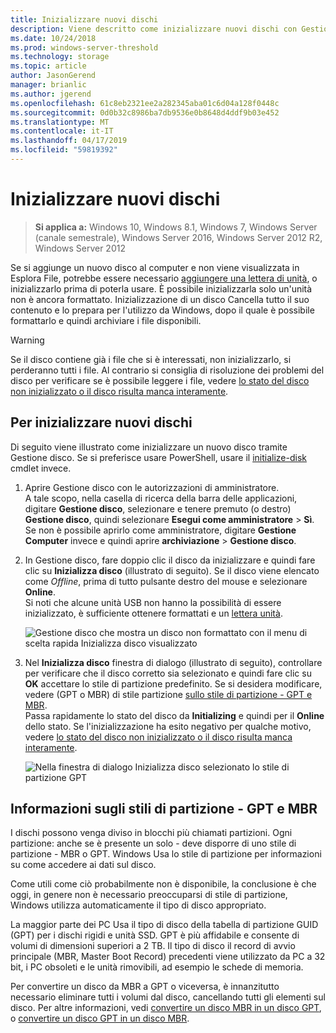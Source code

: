 ```yaml
---
title: Inizializzare nuovi dischi
description: Viene descritto come inizializzare nuovi dischi con Gestione disco, ottenendoli pronto per l'uso. Include anche collegamenti alla risoluzione dei problemi.
ms.date: 10/24/2018
ms.prod: windows-server-threshold
ms.technology: storage
ms.topic: article
author: JasonGerend
manager: brianlic
ms.author: jgerend
ms.openlocfilehash: 61c8eb2321ee2a282345aba01c6d04a128f0448c
ms.sourcegitcommit: 0d0b32c8986ba7db9536e0b8648d4ddf9b03e452
ms.translationtype: MT
ms.contentlocale: it-IT
ms.lasthandoff: 04/17/2019
ms.locfileid: "59819392"
---
```

# <a name="initialize-new-disks"></a>Inizializzare nuovi dischi

> **Si applica a:** Windows 10, Windows 8.1, Windows 7, Windows Server (canale semestrale), Windows Server 2016, Windows Server 2012 R2, Windows Server 2012

Se si aggiunge un nuovo disco al computer e non viene visualizzata in Esplora File, potrebbe essere necessario [aggiungere una lettera di unità](change-a-drive-letter.md), o inizializzarlo prima di poterla usare. È possibile inizializzarla solo un'unità non è ancora formattato. Inizializzazione di un disco Cancella tutto il suo contenuto e lo prepara per l'utilizzo da Windows, dopo il quale è possibile formattarlo e quindi archiviare i file disponibili.

> [!WARNING]
> Se il disco contiene già i file che si è interessati, non inizializzarlo, si perderanno tutti i file. Al contrario si consiglia di risoluzione dei problemi del disco per verificare se è possibile leggere i file, vedere [lo stato del disco non inizializzato o il disco risulta manca interamente](troubleshooting-disk-management.md#disk-not-initialized).

## <a name="to-initialize-new-disks"></a>Per inizializzare nuovi dischi

Di seguito viene illustrato come inizializzare un nuovo disco tramite Gestione disco. Se si preferisce usare PowerShell, usare il [initialize-disk](https://docs.microsoft.com/powershell/module/storage/initialize-disk) cmdlet invece.

1. Aprire Gestione disco con le autorizzazioni di amministratore. <br>A tale scopo, nella casella di ricerca della barra delle applicazioni, digitare **Gestione disco**, selezionare e tenere premuto (o destro) **Gestione disco**, quindi selezionare **Esegui come amministratore**  >  **Sì**. Se non è possibile aprirlo come amministratore, digitare **Gestione Computer** invece e quindi aprire **archiviazione** > **Gestione disco**.
1. In Gestione disco, fare doppio clic il disco da inizializzare e quindi fare clic su **Inizializza disco** (illustrato di seguito). Se il disco viene elencato come *Offline*, prima di tutto pulsante destro del mouse e selezionare **Online**.<br>Si noti che alcune unità USB non hanno la possibilità di essere inizializzato, è sufficiente ottenere formattati e un [lettera unità](change-a-drive-letter.md).

    ![Gestione disco che mostra un disco non formattato con il menu di scelta rapida Inizializza disco visualizzato](media\uninitialized-disk.PNG)
2. Nel **Inizializza disco** finestra di dialogo (illustrato di seguito), controllare per verificare che il disco corretto sia selezionato e quindi fare clic su **OK** accettare lo stile di partizione predefinito. Se si desidera modificare, vedere (GPT o MBR) di stile partizione [sullo stile di partizione - GPT e MBR](#about-partition-styles-GPT-and-MBR).<br>Passa rapidamente lo stato del disco da **Initializing** e quindi per il **Online** dello stato. Se l'inizializzazione ha esito negativo per qualche motivo, vedere [lo stato del disco non inizializzato o il disco risulta manca interamente](troubleshooting-disk-management.md#disk-not-initialized).

    ![Nella finestra di dialogo Inizializza disco selezionato lo stile di partizione GPT](media\initialize-disk.PNG)

## <a name="about-partition-styles---gpt-and-mbr"></a>Informazioni sugli stili di partizione - GPT e MBR

I dischi possono venga diviso in blocchi più chiamati partizioni. Ogni partizione: anche se è presente un solo - deve disporre di uno stile di partizione - MBR o GPT. Windows Usa lo stile di partizione per informazioni su come accedere ai dati sul disco.

Come utili come ciò probabilmente non è disponibile, la conclusione è che oggi, in genere non è necessario preoccuparsi di stile di partizione, Windows utilizza automaticamente il tipo di disco appropriato.

La maggior parte dei PC Usa il tipo di disco della tabella di partizione GUID (GPT) per i dischi rigidi e unità SSD. GPT è più affidabile e consente di volumi di dimensioni superiori a 2 TB. Il tipo di disco il record di avvio principale (MBR, Master Boot Record) precedenti viene utilizzato da PC a 32 bit, i PC obsoleti e le unità rimovibili, ad esempio le schede di memoria.

Per convertire un disco da MBR a GPT o viceversa, è innanzitutto necessario eliminare tutti i volumi dal disco, cancellando tutti gli elementi sul disco. Per altre informazioni, vedi [convertire un disco MBR in un disco GPT](change-an-mbr-disk-into-a-gpt-disk.md), o [convertire un disco GPT in un disco MBR](change-a-gpt-disk-into-an-mbr-disk.md).